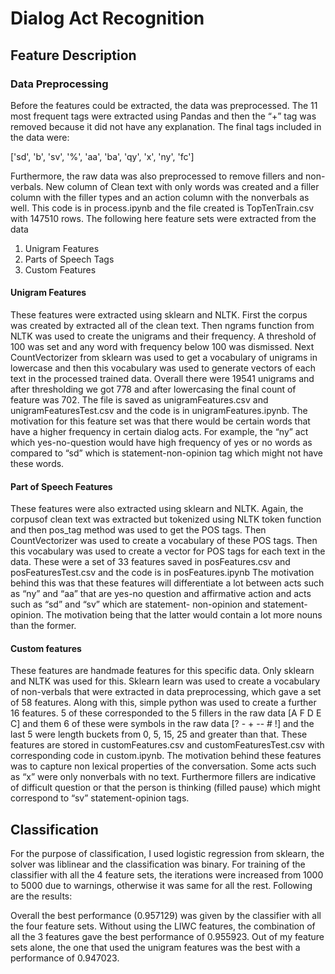 # Dialog Act Recognition
## Feature Description
### Data Preprocessing
Before the features could be extracted, the data was preprocessed. The 11 most frequent tags were
extracted using Pandas and then the “+” tag was removed because it did not have any explanation. The
final tags included in the data were:

['sd', 'b', 'sv', '%', 'aa', 'ba', 'qy', 'x', 'ny', 'fc']

Furthermore, the raw data was also preprocessed to remove fillers and non-verbals. New column of
Clean text with only words was created and a filler column with the filler types and an action column
with the nonverbals as well. This code is in process.ipynb and the file created is TopTenTrain.csv with
147510 rows.
The following here feature sets were extracted from the data
1. Unigram Features
2. Parts of Speech Tags
3. Custom Features

#### Unigram Features
These features were extracted using sklearn and NLTK. First the corpus was created by extracted all of
the clean text. Then ngrams function from NLTK was used to create the unigrams and their frequency. A
threshold of 100 was set and any word with frequency below 100 was dismissed. Next CountVectorizer
from sklearn was used to get a vocabulary of unigrams in lowercase and then this vocabulary was used
to generate vectors of each text in the processed trained data. Overall there were 19541 unigrams and
after thresholding we got 778 and after lowercasing the final count of feature was 702. The file is saved
as unigramFeatures.csv and unigramFeaturesTest.csv and the code is in unigramFeatures.ipynb.
The motivation for this feature set was that there would be certain words that have a higher frequency
in certain dialog acts. For example, the “ny” act which yes-no-question would have high frequency of yes
or no words as compared to “sd” which is statement-non-opinion tag which might not have these
words.

#### Part of Speech Features
These features were also extracted using sklearn and NLTK. Again, the corpusof clean text was extracted
but tokenized using NLTK token function and then pos_tag method was used to get the POS tags. Then
CountVectorizer was used to create a vocabulary of these POS tags. Then this vocabulary was used to
create a vector for POS tags for each text in the data. These were a set of 33 features saved in
posFeatures.csv and posFeaturesTest.csv and the code is in posFeatures.ipynb
The motivation behind this was that these features will differentiate a lot between acts such as “ny” and
“aa” that are yes-no question and affirmative action and acts such as “sd” and “sv” which are statement-
non-opinion and statement-opinion. The motivation being that the latter would contain a lot more
nouns than the former.
#### Custom features
These features are handmade features for this specific data. Only sklearn and NLTK was used for this.
Sklearn learn was used to create a vocabulary of non-verbals that were extracted in data preprocessing,
which gave a set of 58 features. Along with this, simple python was used to create a further 16 features.
5 of these corresponded to the 5 fillers in the raw data [A F D E C] and them 6 of these were symbols in
the raw data [? - + -- # !] and the last 5 were length buckets from 0, 5, 15, 25 and greater than that.
These features are stored in customFeatures.csv and customFeaturesTest.csv with corresponding code in
custom.ipynb.
The motivation behind these features was to capture non lexical properties of the conversation. Some
acts such as “x” were only nonverbals with no text. Furthermore fillers are indicative of difficult question
or that the person is thinking (filled pause) which might correspond to “sv” statement-opinion tags.



## Classification
For the purpose of classification, I used logistic regression from sklearn, the solver was liblinear and the
classification was binary. For training of the classifier with all the 4 feature sets, the iterations were
increased from 1000 to 5000 due to warnings, otherwise it was same for all the rest.
Following are the results:

Overall the best performance (0.957129) was given by the classifier with all the four feature sets.
Without using the LIWC features, the combination of all the 3 features gave the best performance of
0.955923. Out of my feature sets alone, the one that used the unigram features was the best with a
performance of 0.947023.
